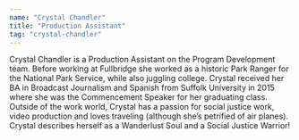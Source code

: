 ```yaml
---
name: "Crystal Chandler"
title: "Production Assistant"
tag: "crystal-chandler"
---
```

<p>
  Crystal Chandler is a Production Assistant on the Program Development team. Before working at Fullbridge she worked as a historic Park Ranger for the National Park Service, while also juggling college. Crystal received her BA in Broadcast Journalism and Spanish from Suffolk University in 2015 where she was the Commencement Speaker for her graduating class. Outside of the work world, Crystal has a passion for social justice work, video production and loves traveling (although she&rsquo;s petrified of air planes). Crystal describes herself as a Wanderlust Soul and a Social Justice Warrior!
</p>
